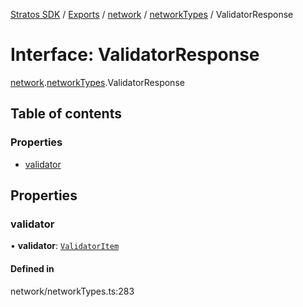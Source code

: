 [Stratos SDK](../README.md) / [Exports](../modules.md) / [network](../modules/network.md) / [networkTypes](../modules/network.networkTypes.md) / ValidatorResponse

# Interface: ValidatorResponse

[network](../modules/network.md).[networkTypes](../modules/network.networkTypes.md).ValidatorResponse

## Table of contents

### Properties

- [validator](network.networkTypes.ValidatorResponse.md#validator)

## Properties

### validator

• **validator**: [`ValidatorItem`](network.networkTypes.ValidatorItem.md)

#### Defined in

network/networkTypes.ts:283

